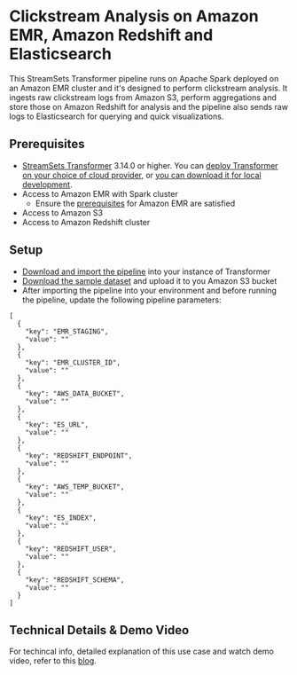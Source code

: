 Clickstream Analysis on Amazon EMR, Amazon Redshift and Elasticsearch
=======================================================================

This StreamSets Transformer pipeline runs on Apache Spark deployed on an Amazon EMR cluster and it's designed to perform clickstream analysis. It ingests raw clickstream logs from Amazon S3, perform aggregations and store those on Amazon Redshift for analysis and the pipeline also sends raw logs to Elasticsearch for querying and quick visualizations. 

Prerequisites
---------------------

* [StreamSets Transformer](https://streamsets.com/products/dataops-platform/transformer-etl/download/) 3.14.0 or higher. You can [deploy Transformer on your choice of cloud provider](https://streamsets.com/products/dataops-platform/transformer-etl/download/), or [you can download it for local development](https://streamsets.com/products/dataops-platform/transformer-etl/download/).
* Access to Amazon EMR with Spark cluster 
    * Ensure the [prerequisites](https://streamsets.com/documentation/transformer/latest/help/transformer/Clusters/EMR.html#concept_yjs_gzt_vkb) for Amazon EMR are satisfied
* Access to Amazon S3
* Access to Amazon Redshift cluster

Setup
---------------------

* [Download and import the pipeline](https://github.com/iamontheinet/pipeline-library/blob/master/transformer/sample-pipelines/pipelines/Clickstream%20Analysis%20on%20Amazon%20EMR%2C%20Amazon%20Redshift%20and%20Elasticsearch/ClickstreamLogsToESRedshiftEMRfe856fed-ca84-4689-88d1-432f6ae8e6cd:iamontheinet.json) into your instance of Transformer
* [Download the sample dataset](https://github.com/iamontheinet/pipeline-library/blob/master/transformer/sample-pipelines/pipelines/Clickstream%20Analysis%20on%20Amazon%20EMR%2C%20Amazon%20Redshift%20and%20Elasticsearch/Schematic_Log.csv) and upload it to you Amazon S3 bucket
* After importing the pipeline into your environment and before running the pipeline, update the following pipeline parameters:

```
[
  {
    "key": "EMR_STAGING",
    "value": ""
  },
  {
    "key": "EMR_CLUSTER_ID",
    "value": ""
  },
  {
    "key": "AWS_DATA_BUCKET",
    "value": ""
  },
  {
    "key": "ES_URL",
    "value": ""
  },
  {
    "key": "REDSHIFT_ENDPOINT",
    "value": ""
  },
  {
    "key": "AWS_TEMP_BUCKET",
    "value": ""
  },
  {
    "key": "ES_INDEX",
    "value": ""
  },
  {
    "key": "REDSHIFT_USER",
    "value": ""
  },
  {
    "key": "REDSHIFT_SCHEMA",
    "value": ""
  }
]

```

Technical Details & Demo Video
------------------------------

For techincal info, detailed explanation of this use case and watch demo video, refer to this [blog](https://bit.ly/EMRRedshiftES).
